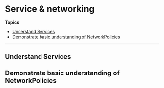 # Service & networking

**Topics**
-   [Understand Services](#understand-services)
-   [Demonstrate basic understanding of NetworkPolicies](#demonstrate-basic-understanding-of-networkpolicies)
---

## Understand Services

## Demonstrate basic understanding of NetworkPolicies
